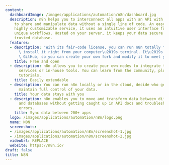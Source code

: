 ```yaml
---
content:
  dashboardImage: /images/applications/automation/n8n/dashboard.jpg
  description: n8n helps you to interconnect all apps with an API with each other
    to share and manipulate data without a single line of code. An easy-to-use and
    highly customizable service, it uses an intuitive user interface for rapidly designing
    unique workflows. Hosted on your server, it keeps your data secure in your own
    trusted database.
  features:
  - description: "With its fair-code license, you can run n8n totally free. You can\
      \ install it right from your computer\u2019s terminal. It\u2019s backed up to\
      \ GitHub, so you can create your own fork and modify it to meet your needs."
    title: Free and open
  - description: n8n allows you to create your own nodes to integrate third-party
      services or in-house tools. You can learn from the community, plus docs and
      tutorials.
    title: Easily extendable
  - description: You can run n8n locally or in the cloud, decide who gets access and
      maintain full control of your data.
    title: Your data stays with you
  - description: n8n enables you to move and transform data between different apps
      and databases without getting caught up in API docs and troubleshooting CORS
      errors.
    title: Sync data between 200+ apps
  logo: /images/applications/automation/n8n/logo.png
  name: N8N
  screenshots:
  - /images/applications/automation/n8n/screenshot-1.jpg
  - /images/applications/automation/n8n/screenshot-2.jpg
  videoUrl: REPLACE
  website: https://n8n.io/
draft: false
title: N8N
---
```


